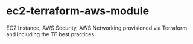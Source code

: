 # ec2-terraform-aws-module
EC2 Instance, AWS Security, AWS Networking provisioned via Terraform and including the TF best practices.
